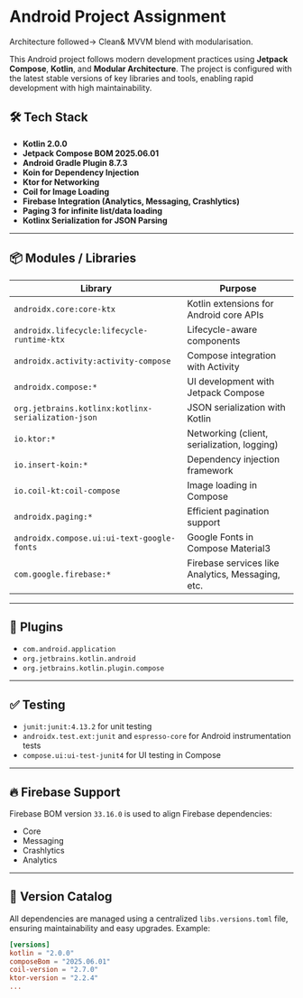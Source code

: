# Android Project Assignment
Architecture followed-> Clean& MVVM blend with modularisation.

This Android project follows modern development practices using **Jetpack Compose**, **Kotlin**, and **Modular Architecture**. The project is configured with the latest stable versions of key libraries and tools, enabling rapid development with high maintainability.

## 🛠 Tech Stack

- **Kotlin 2.0.0**
- **Jetpack Compose BOM 2025.06.01**
- **Android Gradle Plugin 8.7.3**
- **Koin for Dependency Injection**
- **Ktor for Networking**
- **Coil for Image Loading**
- **Firebase Integration (Analytics, Messaging, Crashlytics)**
- **Paging 3 for infinite list/data loading**
- **Kotlinx Serialization for JSON Parsing**

---

## 📦 Modules / Libraries

| Library                             | Purpose                                             |
|-------------------------------------|-----------------------------------------------------|
| `androidx.core:core-ktx`            | Kotlin extensions for Android core APIs             |
| `androidx.lifecycle:lifecycle-runtime-ktx` | Lifecycle-aware components                  |
| `androidx.activity:activity-compose`| Compose integration with Activity                   |
| `androidx.compose:*`                | UI development with Jetpack Compose                 |
| `org.jetbrains.kotlinx:kotlinx-serialization-json` | JSON serialization with Kotlin               |
| `io.ktor:*`                         | Networking (client, serialization, logging)         |
| `io.insert-koin:*`                  | Dependency injection framework                      |
| `io.coil-kt:coil-compose`          | Image loading in Compose                            |
| `androidx.paging:*`                | Efficient pagination support                        |
| `androidx.compose.ui:ui-text-google-fonts` | Google Fonts in Compose Material3            |
| `com.google.firebase:*`           | Firebase services like Analytics, Messaging, etc.   |

---

## 🔌 Plugins

- `com.android.application`
- `org.jetbrains.kotlin.android`
- `org.jetbrains.kotlin.plugin.compose`

---

## ✅ Testing

- `junit:junit:4.13.2` for unit testing
- `androidx.test.ext:junit` and `espresso-core` for Android instrumentation tests
- `compose.ui:ui-test-junit4` for UI testing in Compose

---

## 🔥 Firebase Support

Firebase BOM version `33.16.0` is used to align Firebase dependencies:
- Core
- Messaging
- Crashlytics
- Analytics

---

## 📂 Version Catalog

All dependencies are managed using a centralized `libs.versions.toml` file, ensuring maintainability and easy upgrades. Example:

```toml
[versions]
kotlin = "2.0.0"
composeBom = "2025.06.01"
coil-version = "2.7.0"
ktor-version = "2.2.4"
...
